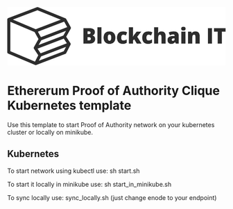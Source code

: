 ![BlockchainIT](logo.jpg)


# Ethererum Proof of Authority Clique Kubernetes template
Use this template to start Proof of Authority network on your kubernetes cluster or locally on minikube.

## Kubernetes 
To start network using kubectl use:
sh start.sh

To start it locally in minikube use:
sh start_in_minikube.sh

To sync locally use:
sync_locally.sh (just change enode to your endpoint)